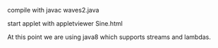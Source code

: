 compile with
javac waves2.java

start applet with
appletviewer Sine.html

At this point we are using java8 which supports streams and lambdas.


